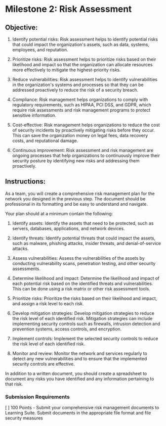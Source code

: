 # Milestone 2: Risk Assessment

## Objective:

1. Identify potential risks: Risk assessment helps to identify potential risks that could impact the organization's assets, such as data, systems, employees, and reputation.

2. Prioritize risks: Risk assessment helps to prioritize risks based on their likelihood and impact so that the organization can allocate resources more effectively to mitigate the highest-priority risks.

3. Reduce vulnerabilities: Risk assessment helps to identify vulnerabilities in the organization's systems and processes so that they can be addressed proactively to reduce the risk of a security breach.

4. Compliance: Risk management helps organizations to comply with regulatory requirements, such as HIPAA, PCI DSS, and GDPR, which require risk assessments and risk management programs to protect sensitive information.

5. Cost-effective: Risk management helps organizations to reduce the cost of security incidents by proactively mitigating risks before they occur. This can save the organization money on legal fees, data recovery costs, and reputational damage.

6. Continuous improvement: Risk assessment and risk management are ongoing processes that help organizations to continuously improve their security posture by identifying new risks and addressing them proactively.

<div style="page-break-after: always"></div>

## Instructions:

As a team, you will create a comprehensive risk management plan for the network you designed in the previous step. The document should be professional in its formatting and be easy to understand and navigate.

Your plan should at a minimum contain the following:

1. Identify assets: Identify the assets that need to be protected, such as servers, databases, applications, and network devices.

1. Identify threats: Identify potential threats that could impact the assets, such as malware, phishing attacks, insider threats, and denial-of-service attacks.

1. Assess vulnerabilities: Assess the vulnerabilities of the assets by conducting vulnerability scans, penetration testing, and other security assessments.

1. Determine likelihood and impact: Determine the likelihood and impact of each potential risk based on the identified threats and vulnerabilities. This can be done using a risk matrix or other risk assessment tools.

1. Prioritize risks: Prioritize the risks based on their likelihood and impact, and assign a risk level to each risk.

1. Develop mitigation strategies: Develop mitigation strategies to reduce the risk level of each identified risk. Mitigation strategies can include implementing security controls such as firewalls, intrusion detection and prevention systems, access controls, and encryption.

1. Implement controls: Implement the selected security controls to reduce the risk level of each identified risk.

1. Monitor and review: Monitor the network and services regularly to detect any new vulnerabilities and to ensure that the implemented security controls are effective.

In addition to a written document, you should create a spreadsheet to document any risks you have identified and any information pertaining to that risk.

### Submission Requirements

[ ] 100 Points - Submit your comprehensive risk management documents to Learning Suite. Submit documents in the appropriate file format and file security measures